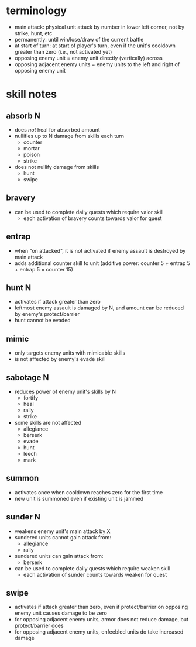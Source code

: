 # terminology

- main attack: physical unit attack by number in lower left corner, not by strike, hunt, etc
- permanently: until win/lose/draw of the current battle
- at start of turn: at start of player's turn, even if the unit's cooldown greater than zero (i.e., not activated yet)
- opposing enemy unit = enemy unit directly (vertically) across
- opposing adjacent enemy units = enemy units to the left and right of opposing enemy unit


# skill notes

## absorb N

- does _not_ heal for absorbed amount
- nullifies up to N damage from skills each turn
  - counter
  - mortar
  - poison
  - strike
- does not nullify damage from skills
  - hunt
  - swipe


## bravery

- can be used to complete daily quests which require valor skill
  - each activation of bravery counts towards valor for quest


## entrap

- when "on attacked", it is not activated if enemy assault is destroyed by main attack
- adds additional counter skill to unit (additive power: counter 5 + entrap 5 + entrap 5 = counter 15)


## hunt N

- activates if attack greater than zero
- leftmost enemy assault is damaged by N, and amount can be reduced by enemy's protect/barrier
- hunt cannot be evaded


## mimic

- only targets enemy units with mimicable skills
- is not affected by enemy's evade skill


## sabotage N

- reduces power of enemy unit's skills by N
  - fortify
  - heal
  - rally
  - strike
- some skills are not affected
  - allegiance
  - berserk
  - evade
  - hunt
  - leech
  - mark


## summon

- activates once when cooldown reaches zero for the first time
- new unit is summoned even if existing unit is jammed


## sunder N

- weakens enemy unit's main attack by X
- sundered units cannot gain attack from:
  - allegiance
  - rally
- sundered units can gain attack from:
  - berserk
- can be used to complete daily quests which require weaken skill
  - each activation of sunder counts towards weaken for quest


## swipe

- activates if attack greater than zero, even if protect/barrier on opposing enemy unit causes damage to be zero
- for opposing adjacent enemy units, armor does not reduce damage, but protect/barrier does
- for opposing adjacent enemy units, enfeebled units do take increased damage
